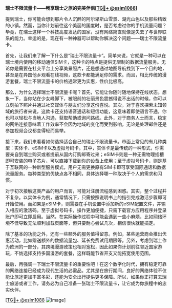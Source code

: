 **瑞士不限流量卡——畅享瑞士之旅的完美伴侣[[TG💪+ @esim1088](https://t.me/s/esim1088)]**

提到瑞士，你可能会想到那片令人沉醉的阿尔卑斯山雪景、湖光山色以及那些精致的小镇。然而，当你计划前往这个美丽的国度时，是否考虑过你的手机流量问题？毕竟，在瑞士这样一个科技高度发达的国家，没有网络简直就像是失去了与世界联系的能力。幸运的是，现在有一种神器可以帮助你解决这个问题——瑞士不限流量卡。

首先，让我们来了解一下什么是“瑞士不限流量卡”。简单来说，它就是一种可以在瑞士境内使用的移动通信SIM卡，这种卡的特点是提供无限制的数据流量服务。无论你是需要在社交平台上分享美景照片，还是想通过地图导航找到下一个目的地，甚至是在异国他乡观看在线视频，这款卡都能满足你的需求。而且，相比传统的漫游套餐，瑞士不限流量卡的价格通常更为实惠，性价比极高。

那么，为什么选择瑞士不限流量卡呢？首先，它能让你随时随地保持在线状态。想象一下，当你站在少女峰脚下，被眼前的壮丽景色震撼得说不出话的时候，你可以立刻拍下照片并通过社交媒体与朋友们分享这份喜悦。其次，对于喜欢探索未知领域的旅行者来说，这款卡还支持语音通话和短信功能，这意味着即使语言不通，你也可以轻松与当地人沟通，获取帮助或询问路线。此外，对于商务人士而言，稳定的网络连接意味着工作效率不会因为地域的变化而受到影响，无论是处理邮件还是参加视频会议都变得轻而易举。

接下来，我们来看看如何选择适合自己的瑞士不限流量卡。市面上常见的有几种类型：实体卡、eSIM卡以及虚拟号码卡。其中，实体卡是最传统的一种形式，你需要亲自到瑞士购买或者提前从国内订购邮寄过来；eSIM卡则是一种无需物理插槽即可安装的电子芯片，可以直接下载到你的设备上使用；至于虚拟号码卡，则是基于互联网的一种新型服务模式，用户无需更换原有SIM卡即可享受国际通话和数据流量服务。每种类型的优缺点各不相同，具体选择哪一种取决于个人的需求和习惯。

对于初次接触这类产品的用户而言，可能对注册流程感到困惑。其实，整个过程并不复杂。以实体卡为例，通常情况下，只需按照说明书上的指引完成激活步骤即可开始使用。而如果是eSIM卡，则需要在手机设置中添加新的eSIM配置文件，并输入相应的激活码。至于虚拟号码卡，操作更加便捷，只需下载官方应用程序并登录账户即可立即启用。当然，在实际操作过程中可能会遇到一些小麻烦，比如网络环境不佳导致无法顺利加载页面等，但只要耐心尝试几次，相信很快就能搞定。

除了基本的功能之外，还有一些额外的服务值得留意。例如，某些运营商会推出优惠活动，比如赠送额外的数据流量包、延长免费试用期限等。另外，考虑到瑞士作为欧洲的一部分，其跨境漫游政策也相对宽松，因此如果你计划前往邻近国家游玩，不妨选择支持多国漫游的套餐，这样既能节省开支又能拓宽使用范围。

最后，再强调一下瑞士不限流量卡的重要性吧！在这个数字化时代，拥有稳定可靠的网络连接已经成为现代生活的必需品。尤其是在旅行期间，良好的网络体验不仅能让旅途更加丰富多彩，还能为安全出行提供更多保障。所以，如果你正打算去瑞士旅游或者工作，请务必为自己准备一张瑞士不限流量卡，让它成为你旅程中的忠实伙伴。

[[TG💪+ @esim1088](https://t.me/s/esim1088) ![Image](https://i.postimg.cc/4NQfJmqS/Snipaste-2025-05-13-00-14-12.png)]